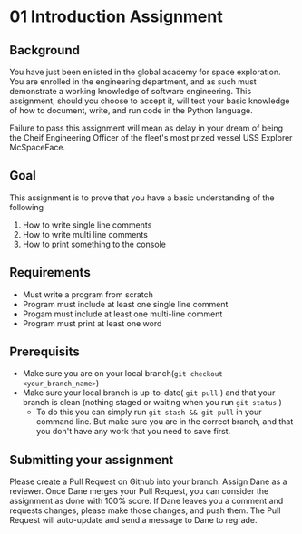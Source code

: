 # 01 Introduction Assignment

## Background
You have just been enlisted in the global academy for space exploration. You are enrolled in the engineering department, and as such must demonstrate a working knowledge of software engineering. This assignment, should you choose to accept it, will test your basic knowledge of how to document, write, and run code in the Python language.

Failure to pass this assignment will mean as delay in your dream of being the Cheif Engineering Officer of the fleet's most prized vessel USS Explorer McSpaceFace.

## Goal
This assignment is to prove that you have a basic understanding of the following
1. How to write single line comments
2. How to write multi line comments
3. How to print something to the console

## Requirements
- Must write a program from scratch
- Program must include at least one single line comment
- Progam must include at least one multi-line comment
- Program must print at least one word

## Prerequisits
- Make sure you are on your local branch(`git checkout <your_branch_name>`)
- Make sure your local branch is up-to-date( `git pull` ) and that your branch is clean (nothing staged or waiting when you run `git status` )
  - To do this you can simply run `git stash && git pull` in your command line. But make sure you are in the correct branch, and that you don't have any work that you need to save first.

## Submitting your assignment
Please create a Pull Request on Github into your branch. Assign Dane as a reviewer. Once Dane merges your Pull Request, you can consider the assignment as done with 100% score. If Dane leaves you a comment and requests changes, please make those changes, and push them. The Pull Request will auto-update and send a message to Dane to regrade.

